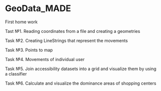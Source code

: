 # GeoData_MADE

First home work

Tast №1. Reading coordinates from a file and creating a geometries

Task №2. Creating LineStrings that represent the movements

Task №3. Points to map

Task №4. Movements of individual user

Task №5. Join accessibility datasets into a grid and visualize them by using a classifier

Task №6. Calculate and visualize the dominance areas of shopping centers
